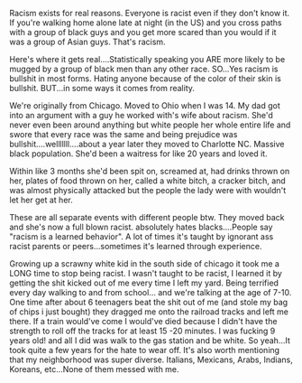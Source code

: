 ---
---
Racism exists for real reasons. Everyone is racist even if they don't know it. If you're walking home alone late at night (in the US) and you cross paths with a group of black guys and you get more scared than you would if it was a group of Asian guys. That's racism.

Here's where it gets real....Statistically speaking you ARE more likely to be mugged by a group of black men than any other race. SO...Yes racism is bullshit in most forms. Hating anyone because of the color of their skin is bullshit. BUT...in some ways it comes from reality.

We're originally from Chicago. Moved to Ohio when I was 14. My dad got into an argument with a guy he worked with's wife about racism. She'd never even been around anything but white people her whole entire life and swore that every race was the same and being prejudice was bullshit....welllllll....about a year later they moved to Charlotte NC. Massive black population. She'd been a waitress for like 20 years and loved it.

Within like 3 months she'd been spit on, screamed at, had drinks thrown on her, plates of food thrown on her, called a white bitch, a cracker bitch, and was almost physically attacked but the people the lady were with wouldn't let her get at her.

These are all separate events with different people btw. They moved back and she's now a full blown racist. absolutely hates blacks....People say "racism is a learned behavior". A lot of times it's taught by ignorant ass racist parents or peers...sometimes it's learned through experience.

Growing up a scrawny white kid in the south side of chicago it took me a LONG time to stop being racist. I wasn't taught to be racist, I learned it by getting the shit kicked out of me every time I left my yard. Being terrified every day walking to and from school... and we're talking at the age of 7-10. One time after about 6 teenagers beat the shit out of me (and stole my bag of chips i just bought) they dragged me onto the railroad tracks and left me there. If a train would've come I would've died because I didn't have the strength to roll off the tracks for at least 15 -20 minutes. I was fucking 9 years old! and all I did was walk to the gas station and be white. So yeah...It took quite a few years for the hate to wear off. It's also worth mentioning that my neighborhood was super diverse. Italians, Mexicans, Arabs, Indians, Koreans, etc...None of them messed with me.

